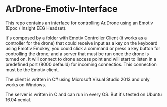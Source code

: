 # ArDrone-Emotiv-Interface
This repo contains an interface for controlling Ar.Drone using an Emotiv (Epoc / Insight EEG Headset).

It's composed by a folder with Emotiv Controller Client (it works as a controller for the drone) that could receive input as a key on the keyboard using Emotiv Emokey, you could click a command or press a key button for controlling the drone; and a server that must be run once the drone is turned on. It will connect to drone access point and will start to listen in a predefined port (8000 defauld) for incoming connectios. This connection must be the Emotiv client.

The client is written in C# using Microsoft Visual Studio 2013 and only works on Windows.

The server is written in C and can run in every OS. But it's tested on Ubuntu 16.04 xenial.
